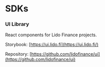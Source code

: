 # SDKs

<!--  -->

### UI Library

React components for Lido Finance projects.

Storybook: [https://ui.lido.fi](https://ui.lido.fi/)

Repository: [https://github.com/lidofinance/ui](https://github.com/lidofinance/ui)
